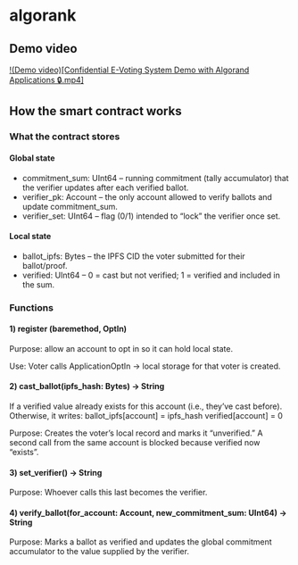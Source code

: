 # algorank

## Demo video

[!(Demo video)[Confidential E-Voting System Demo with Algorand Applications 🔒.mp4]
](https://www.loom.com/share/e42c43c18f454e588efcc942c00a4820?sid=fde75898-96bb-4a81-a6e4-66b636cb7485)

## How the smart contract works

### What the contract stores

#### Global state

- commitment_sum: UInt64 – running commitment (tally accumulator) that the verifier updates after each verified ballot.
- verifier_pk: Account – the only account allowed to verify ballots and update commitment_sum.
- verifier_set: UInt64 – flag (0/1) intended to “lock” the verifier once set.

#### Local state

- ballot_ipfs: Bytes – the IPFS CID the voter submitted for their ballot/proof.
- verified: UInt64 – 0 = cast but not verified; 1 = verified and included in the sum.

### Functions
#### 1) register (baremethod, OptIn)

Purpose: allow an account to opt in so it can hold local state.

Use: Voter calls ApplicationOptIn → local storage for that voter is created.

#### 2) cast_ballot(ipfs_hash: Bytes) -> String

If a verified value already exists for this account (i.e., they’ve cast before).
Otherwise, it writes:
ballot_ipfs[account] = ipfs_hash
verified[account] = 0

Purpose: Creates the voter’s local record and marks it “unverified.” A second call from the same account is blocked because verified now “exists”.

#### 3) set_verifier() -> String

Purpose: Whoever calls this last becomes the verifier.

#### 4) verify_ballot(for_account: Account, new_commitment_sum: UInt64) -> String

Purpose: Marks a ballot as verified and updates the global commitment accumulator to the value supplied by the verifier.
